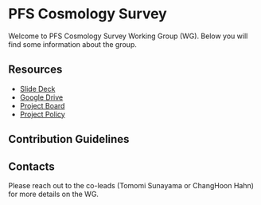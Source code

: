 # PFS Cosmology Survey
Welcome to PFS Cosmology Survey Working Group (WG). Below you will find some information about the group. 

## Resources
- [Slide Deck](https://docs.google.com/presentation/d/16pKiqYiowZQ_d1TCnpFEiR7IDrxhVmw06bp6B_cDhps/edit?usp=sharing)
- [Google Drive](https://drive.google.com/drive/folders/1yY0fuCrLpWnJLhPWGP0i_zZtciBG1JnH?usp=sharing)
- [Project Board](https://sumire.pbworks.com/w/page/159130980/PFS%20Cosmology%20Project%20Board)
- [Project Policy](https://docs.google.com/document/d/1gN7k4VVTwVu3GlN3XyQ9YgEGOsxDvwin2ik1WEWcfXc/edit?usp=sharing)

## Contribution Guidelines

## Contacts
Please reach out to the co-leads (Tomomi Sunayama or ChangHoon Hahn) for more details on the WG. 
